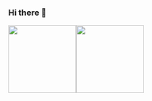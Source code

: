 ### Hi there 👋

<!--
**JunShanHung/JunShanHung** is a ✨ _special_ ✨ repository because its `README.md` (this file) appears on your GitHub profile.

Here are some ideas to get you started:

- 🔭 I’m currently working on ...
- 🌱 I’m currently learning ...
- 👯 I’m looking to collaborate on ...
- 🤔 I’m looking for help with ...
- 💬 Ask me about ...
- 📫 How to reach me: ...
- 😄 Pronouns: ...
- ⚡ Fun fact: ...
-->
<img align="" height="137px" src="https://github-readme-stats.vercel.app/api?username=HongJunShan&hide_title=true&hide_border=true&show_icons=true&include_all_commits=true&line_height=21&bg_color=0,EC6C6C,FFD479,FFFC79,73FA79&theme=graywhite&locale=cn" /><img align="" height="137px" src="https://github-readme-stats.vercel.app/api/top-langs/?username=HongJunShan&hide_title=true&hide_border=true&layout=compact&bg_color=0,73FA79,73FDFF,D783FF&theme=graywhite&locale=cn" />
